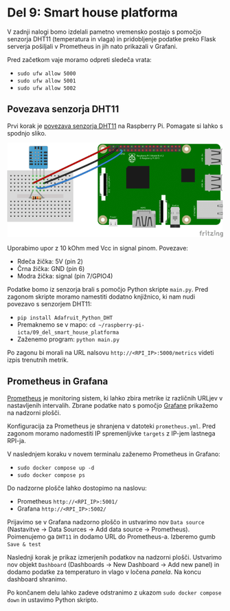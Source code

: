 # Del 9: Smart house platforma

V zadnji nalogi bomo izdelali pametno vremensko postajo s pomočjo senzorja DHT11 (temperatura in vlaga) in pridobljenje podatke preko Flask serverja pošiljali v Prometheus in jih nato prikazali v Grafani.

Pred začetkom vaje moramo odpreti sledeča vrata:
- `sudo ufw allow 5000`
- `sudo ufw allow 5001`
- `sudo ufw allow 5002`

## Povezava senzorja DHT11

Prvi korak je [povezava senzorja DHT11](https://www.circuitbasics.com/how-to-set-up-the-dht11-humidity-sensor-on-the-raspberry-pi/) na Raspberry Pi. Pomagate si lahko s spodnjo sliko.

![DHT11](./dht11.png)

Uporabimo upor z 10 kOhm med Vcc in signal pinom. Povezave:
- Rdeča žička: 5V (pin 2)
- Črna žička: GND (pin 6)
- Modra žička: signal (pin 7/GPIO4)

Podatke bomo iz senzorja brali s pomočjo Python skripte `main.py`. Pred zagonom skripte moramo namestiti dodatno knjižnico, ki nam nudi povezavo s senzorjem DHT11:
- `pip install Adafruit_Python_DHT`
- Premaknemo se v mapo: `cd ~/raspberry-pi-icta/09_del_smart_house_platforma`
- Zaženemo program: `python main.py`

Po zagonu bi morali na URL nalsovu `http://<RPI_IP>:5000/metrics` videti izpis trenutnih metrik.

## Prometheus in Grafana

[Prometheus](https://prometheus.io/) je monitoring sistem, ki lahko zbira metrike iz različnih URLjev v nastavljenih intervalih. Zbrane podatke nato s pomočjo [Grafane](https://grafana.com/) prikažemo na nadzorni plošči.
 
Konfiguracija za Prometheus je shranjena v datoteki `prometheus.yml`. Pred zagonom moramo nadomestiti IP spremenljivke `targets` z IP-jem lastnega RPI-ja.

V naslednjem koraku v novem terminalu zaženemo Prometheus in Grafano:
- `sudo docker compose up -d`
- `sudo docker compose ps`

Do nadzorne plošče lahko dostopimo na naslovu:
- Prometheus `http://<RPI_IP>:5001/`
- Grafana `http://<RPI_IP>:5002/`

Prijavimo se v Grafana nadzorno ploščo in ustvarimo nov `Data source` (Nastavitve -> Data Sources -> Add data source -> Prometheus). Poimenujemo ga `DHT11` in dodamo URL do Prometheus-a. Izberemo gumb `Save & test`

Naslednji korak je prikaz izmerjenih podatkov na nadzorni plošči. Ustvarimo nov objekt `Dashboard` (Dashboards -> New Dashboard -> Add new panel) in dodamo podatke za temperaturo in vlago v ločena *panela*. Na koncu dashboard shranimo.

Po končanem delu lahko zadeve odstranimo z ukazom `sudo docker compose down` in ustavimo Python skripto.
